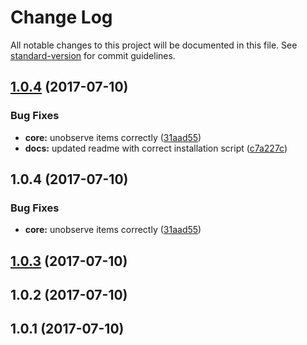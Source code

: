 # Change Log

All notable changes to this project will be documented in this file. See [standard-version](https://github.com/conventional-changelog/standard-version) for commit guidelines.

<a name="1.0.4"></a>
## [1.0.4](https://github.com/Toxicable/toxic-infinite-scoller/compare/v1.0.3...v1.0.4) (2017-07-10)


### Bug Fixes

* **core:** unobserve items correctly ([31aad55](https://github.com/Toxicable/toxic-infinite-scoller/commit/31aad55))
* **docs:** updated readme with correct installation script ([c7a227c](https://github.com/Toxicable/toxic-infinite-scoller/commit/c7a227c))



<a name="1.0.4"></a>
## 1.0.4 (2017-07-10)


### Bug Fixes

* **core:** unobserve items correctly ([31aad55](https://github.com/Toxicable/toxic-infinite-scoller/commit/31aad55))



<a name="1.0.3"></a>
## [1.0.3](https://github.com/Toxicable/toxic-infinite-scoller/compare/v1.0.2...v1.0.3) (2017-07-10)



<a name="1.0.2"></a>
## 1.0.2 (2017-07-10)



<a name="1.0.1"></a>
## 1.0.1 (2017-07-10)
